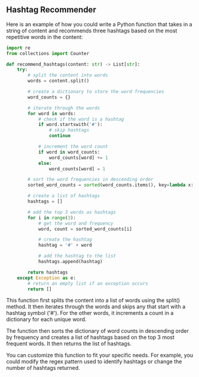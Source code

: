 ## Hashtag Recommender

Here is an example of how you could write a Python function that takes in a string of content and recommends three hashtags based on the most repetitive words in the content:

```python
import re
from collections import Counter

def recommend_hashtags(content: str) -> List[str]:
    try:
        # split the content into words
        words = content.split()

        # create a dictionary to store the word frequencies
        word_counts = {}

        # iterate through the words
        for word in words:
            # check if the word is a hashtag
            if word.startswith('#'):
                # skip hashtags
                continue

            # increment the word count
            if word in word_counts:
                word_counts[word] += 1
            else:
                word_counts[word] = 1

        # sort the word frequencies in descending order
        sorted_word_counts = sorted(word_counts.items(), key=lambda x: x[1], reverse=True)

        # create a list of hashtags
        hashtags = []

        # add the top 3 words as hashtags
        for i in range(3):
            # get the word and frequency
            word, count = sorted_word_counts[i]

            # create the hashtag
            hashtag = '#' + word

            # add the hashtag to the list
            hashtags.append(hashtag)

        return hashtags
    except Exception as e:
        # return an empty list if an exception occurs
        return []
```

This function first splits the content into a list of words using the split() method. It then iterates through the words and skips any that start with a hashtag symbol ('#'). For the other words, it increments a count in a dictionary for each unique word.

The function then sorts the dictionary of word counts in descending order by frequency and creates a list of hashtags based on the top 3 most frequent words. It then returns the list of hashtags.

You can customize this function to fit your specific needs. For example, you could modify the regex pattern used to identify hashtags or change the number of hashtags returned.

